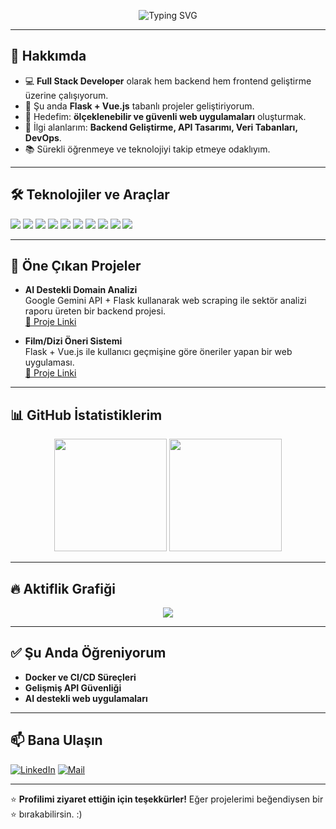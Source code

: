 <!-- Banner -->
<p align="center">
  <img src="https://readme-typing-svg.herokuapp.com?font=Fira+Code&weight=500&size=28&pause=1000&color=4CAF50&center=true&vCenter=true&width=600&lines=👋+Merhaba,+Ben+Oğuzhan!;💻+Full+Stack+Developer;🚀+Web+ve+Backend+Geliştirici;🌱+Öğrenmeyi+ve+Üretmeyi+Seviyorum" alt="Typing SVG" />
</p>

---

## 🚀 Hakkımda
- 💻 **Full Stack Developer** olarak hem backend hem frontend geliştirme üzerine çalışıyorum.
- 🌱 Şu anda **Flask + Vue.js** tabanlı projeler geliştiriyorum.
- 📌 Hedefim: **ölçeklenebilir ve güvenli web uygulamaları** oluşturmak.
- 🎯 İlgi alanlarım: **Backend Geliştirme, API Tasarımı, Veri Tabanları, DevOps**.
- 📚 Sürekli öğrenmeye ve teknolojiyi takip etmeye odaklıyım.

---

## 🛠️ Teknolojiler ve Araçlar
<p>
  <img src="https://img.shields.io/badge/-Python-3776AB?logo=python&logoColor=white" />
  <img src="https://img.shields.io/badge/-Flask-000000?logo=flask&logoColor=white" />
  <img src="https://img.shields.io/badge/-Vue.js-4FC08D?logo=vue.js&logoColor=white" />
  <img src="https://img.shields.io/badge/-JavaScript-F7DF1E?logo=javascript&logoColor=black" />
  <img src="https://img.shields.io/badge/-PostgreSQL-336791?logo=postgresql&logoColor=white" />
  <img src="https://img.shields.io/badge/-C%23-239120?logo=c-sharp&logoColor=white" />
  <img src="https://img.shields.io/badge/-HTML5-E34F26?logo=html5&logoColor=white" />
  <img src="https://img.shields.io/badge/-CSS3-1572B6?logo=css3&logoColor=white" />
  <img src="https://img.shields.io/badge/-Docker-2496ED?logo=docker&logoColor=white" />
  <img src="https://img.shields.io/badge/-Git-F05032?logo=git&logoColor=white" />
</p>

---

## 📌 Öne Çıkan Projeler
- **AI Destekli Domain Analizi**  
  Google Gemini API + Flask kullanarak web scraping ile sektör analizi raporu üreten bir backend projesi.  
  [🔗 Proje Linki](https://github.com/syloguzhan/AnalysisReportNew)

- **Film/Dizi Öneri Sistemi**  
  Flask + Vue.js ile kullanıcı geçmişine göre öneriler yapan bir web uygulaması.  
  [🔗 Proje Linki](https://github.com/syloguzhan/MovieMate)

---

## 📊 GitHub İstatistiklerim
<p align="center">
  <img src="https://github-readme-stats.vercel.app/api?username=syloguzhan&show_icons=true&theme=radical" height="180" />
  <img src="https://github-readme-stats.vercel.app/api/top-langs/?username=syloguzhan&layout=compact&theme=radical" height="180" />
</p>

---

## 🔥 Aktiflik Grafiği
<p align="center">
  <img src="https://github-readme-activity-graph.vercel.app/graph?username=syloguzhan&theme=react-dark&hide_border=true" />
</p>

---

## ✅ Şu Anda Öğreniyorum
- **Docker ve CI/CD Süreçleri**
- **Gelişmiş API Güvenliği**
- **AI destekli web uygulamaları**

---

## 📫 Bana Ulaşın
[![LinkedIn](https://img.shields.io/badge/-LinkedIn-0077B5?logo=linkedin&logoColor=white)](https://www.linkedin.com/in/kendi-linkin)
[![Mail](https://img.shields.io/badge/-Email-D14836?logo=gmail&logoColor=white)](mailto:oguzhansoylu866@gmail.com)

---

⭐ **Profilimi ziyaret ettiğin için teşekkürler!** Eğer projelerimi beğendiysen bir ⭐ bırakabilirsin. :)

